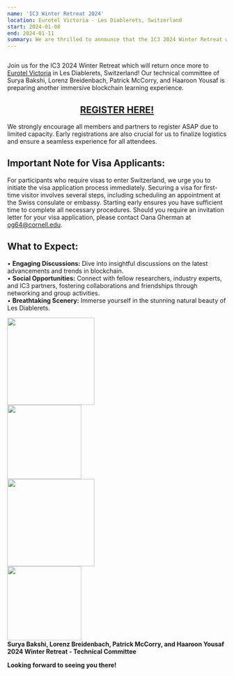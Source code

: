 ```yaml
---
name: 'IC3 Winter Retreat 2024'
location: Eurotel Victoria - Les Diablerets, Switzerland
start: 2024-01-08
end: 2024-01-11
summary: We are thrilled to announce that the IC3 2024 Winter Retreat will once again take place in the picturesque surroundings of Les Diablerets, Switzerland! After the tremendous success of our previous retreats, we are excited to continue this tradition in the Swiss Alps. See IC3 2023 Winter Retreat <a href="https://www.initc3.org/events/2023-01-15-ic3-winter-retreat-2023">here</a>.
---
```


<div class="ui piled segment">
  <img class="ui centered image" src="../images/events/WinterRetreat2024/ic3 logo new.png" alt="" />
</div>

Join us for the IC3 2024 Winter Retreat which will return once more to <a href="https://www.eurotel-victoria.ch/en">Eurotel Victoria</a> in Les Diablerets, Switzerland! Our technical committee of Surya Bakshi, Lorenz Breidenbach, Patrick McCorry, and Haaroon Yousaf is preparing another immersive blockchain learning experience. 

<h2 style="text-align: center;"> <a href="https://docs.google.com/forms/d/e/1FAIpQLSdVjC4tavFO15DNs4JN7kdDZDtPDqtlJFr9372d0rKJjmSgFg/viewform?usp=sharing">REGISTER HERE!</a> </h2>

We strongly encourage all members and partners to register ASAP due to limited capacity. Early registrations are also crucial for us to finalize logistics and ensure a seamless experience for all attendees.


## Important Note for Visa Applicants: ##
For participants who require visas to enter Switzerland, we urge you to initiate the visa application process immediately. Securing a visa for first-time visitor involves several steps, including scheduling an appointment at the Swiss consulate or embassy. Starting early ensures you have sufficient time to complete all necessary procedures. Should you require an invitation letter for your visa application, please contact Oana Gherman at <a href="mailto:og64@cornell.edu">og64@cornell.edu</a>.

## What to Expect: ##
• <strong>Engaging Discussions:</strong> Dive into insightful discussions on the latest advancements and trends in blockchain. <br>
• <strong>Social Opportunities:</strong> Connect with fellow researchers, industry experts, and IC3 partners, fostering collaborations and friendships through networking and group activities. <br>
• <strong>Breathtaking Scenery:</strong> Immerse yourself in the stunning natural beauty of Les Diablerets. </br>


<div class="ui center aligned basic segment">
  <div class="ui centered image">
    <img class="ui image" src="../images/events/WinterRetreat2024/bakshi.png" alt="" width="200"/>
  </div>
  <div class="ui centered image">
    <img class="ui image" src="../images/events/WinterRetreat2024/lorenz.jpg" alt="" width="170"/>
  </div>
  <div class="ui centered image">
    <img class="ui image" src="../images/events/WinterRetreat2024/paddy.jpg" alt="" width="200"/>
  </div>
  <div class="ui centered image">
    <img class="ui image" src="../images/events/WinterRetreat2024/haaroon.jpg" alt="" width="170"/>
  </div>
  <div class="ui bottom attached message">
    <strong>Surya Bakshi, Lorenz Breidenbach, Patrick McCorry, and Haaroon Yousaf<br> 
	    2024 Winter Retreat - Technical Committee</strong><br>
  </div>
</div>  


<strong>Looking forward to seeing you there!</strong>
